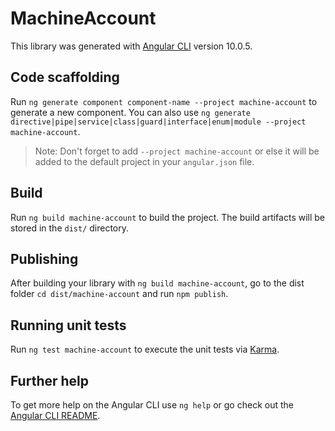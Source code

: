 # MachineAccount

This library was generated with [Angular CLI](https://github.com/angular/angular-cli) version 10.0.5.

## Code scaffolding

Run `ng generate component component-name --project machine-account` to generate a new component. You can also use `ng generate directive|pipe|service|class|guard|interface|enum|module --project machine-account`.
> Note: Don't forget to add `--project machine-account` or else it will be added to the default project in your `angular.json` file. 

## Build

Run `ng build machine-account` to build the project. The build artifacts will be stored in the `dist/` directory.

## Publishing

After building your library with `ng build machine-account`, go to the dist folder `cd dist/machine-account` and run `npm publish`.

## Running unit tests

Run `ng test machine-account` to execute the unit tests via [Karma](https://karma-runner.github.io).

## Further help

To get more help on the Angular CLI use `ng help` or go check out the [Angular CLI README](https://github.com/angular/angular-cli/blob/master/README.md).
